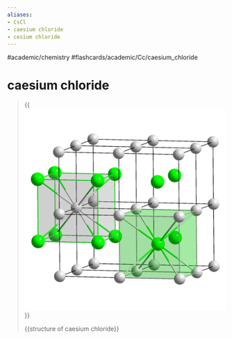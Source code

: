 ```yaml
---
aliases:
- CsCl
- caesium chloride
- cesium chloride
---
```


#academic/chemistry #flashcards/academic/Cc/caesium_chloride

# caesium chloride

> {{![CsCl polyhedra](../attachments/CsCl%20polyhedra.png)}}
>
> {{structure of caesium chloride}}
